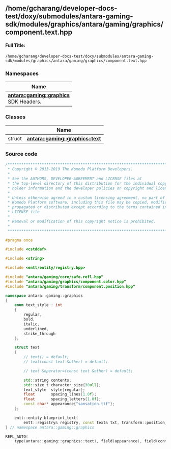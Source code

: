 

## /home/gcharang/developer-docs-test/doxy/submodules/antara-gaming-sdk/modules/graphics/antara/gaming/graphics/component.text.hpp

#### Full Title:
```
/home/gcharang/developer-docs-test/doxy/submodules/antara-gaming-sdk/modules/graphics/antara/gaming/graphics/component.text.hpp
```







### Namespaces

| Name           |
| -------------- |
| **[antara::gaming::graphics](Namespaces/namespaceantara_1_1gaming_1_1graphics.md)** <br>SDK Headers.  |

### Classes

|                | Name           |
| -------------- | -------------- |
| struct | **[antara::gaming::graphics::text](Classes/structantara_1_1gaming_1_1graphics_1_1text.md)**  |















### Source code

```cpp
/******************************************************************************
 * Copyright © 2013-2019 The Komodo Platform Developers.                      *
 *                                                                            *
 * See the AUTHORS, DEVELOPER-AGREEMENT and LICENSE files at                  *
 * the top-level directory of this distribution for the individual copyright  *
 * holder information and the developer policies on copyright and licensing.  *
 *                                                                            *
 * Unless otherwise agreed in a custom licensing agreement, no part of the    *
 * Komodo Platform software, including this file may be copied, modified,     *
 * propagated or distributed except according to the terms contained in the   *
 * LICENSE file                                                               *
 *                                                                            *
 * Removal or modification of this copyright notice is prohibited.            *
 *                                                                            *
 ******************************************************************************/

#pragma once

#include <cstddef> 

#include <string> 

#include <entt/entity/registry.hpp> 

#include "antara/gaming/core/safe.refl.hpp"               
#include "antara/gaming/graphics/component.color.hpp"     
#include "antara/gaming/transform/component.position.hpp" 

namespace antara::gaming::graphics
{
    enum text_style : int
    {
        regular,
        bold,
        italic,
        underlined,
        strike_through
    };

    struct text
    {
        // text() = default;
        // text(const text &other) = default;

        // text &operator=(const text &other) = default;

        std::string contents;                    
        std::size_t character_size{30ull};       
        text_style  style{regular};              
        float       spacing_lines{1.0f};         
        float       spacing_letters{1.0f};       
        const char* appearance{"sansation.ttf"}; 
    };

    entt::entity blueprint_text(
        entt::registry& registry, const text& txt, transform::position_2d pos = math::vec2f::scalar(0.f), fill_color txt_color = graphics::white) noexcept;
} // namespace antara::gaming::graphics

REFL_AUTO(
    type(antara::gaming::graphics::text), field(appearance), field(contents), field(style), field(character_size), field(spacing_lines), field(spacing_letters))
```




